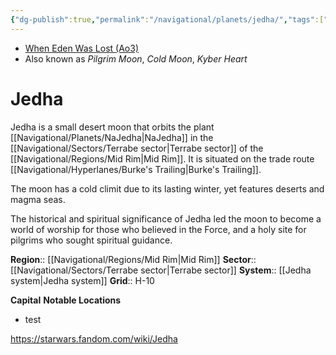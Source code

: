 ```yaml
---
{"dg-publish":true,"permalink":"/navigational/planets/jedha/","tags":["map","planet","unfinished","midrim","terrabe","burkes"],"noteIcon":"saber1"}
---
```


- [When Eden Was Lost (Ao3)](https://archiveofourown.org/works/19334440/chapters/45992584)
- Also known as *Pilgrim Moon*, *Cold Moon*, *Kyber Heart*
# Jedha
Jedha is a small desert moon that orbits the plant [[Navigational/Planets/NaJedha\|NaJedha]] in the [[Navigational/Sectors/Terrabe sector\|Terrabe sector]] of the [[Navigational/Regions/Mid Rim\|Mid Rim]]. It is situated on the trade route [[Navigational/Hyperlanes/Burke's Trailing\|Burke's Trailing]].

The moon has a cold climit due to its lasting winter, yet features deserts and magma seas. 

The historical and spiritual significance of Jedha led the moon to become a world of worship for those who believed in the Force, and a holy site for pilgrims who sought spiritual guidance. 

**Region**::  [[Navigational/Regions/Mid Rim\|Mid Rim]]
**Sector**::  [[Navigational/Sectors/Terrabe sector\|Terrabe sector]]
**System**::  [[Jedha system\|Jedha system]]
**Grid**::  H-10

**Capital**
**Notable Locations**
- test

https://starwars.fandom.com/wiki/Jedha